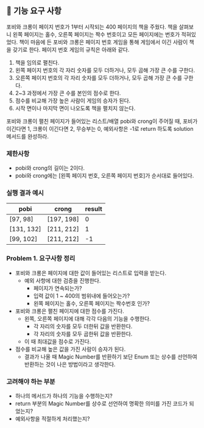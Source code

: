 ## 🚀 기능 요구 사항

포비와 크롱이 페이지 번호가 1부터 시작되는 400 페이지의 책을 주웠다. 책을 살펴보니 왼쪽 페이지는 홀수, 오른쪽 페이지는 짝수 번호이고 모든 페이지에는 번호가 적혀있었다. 책이 마음에 든 포비와 크롱은 페이지 번호 게임을 통해 게임에서 이긴 사람이 책을 갖기로 한다. 페이지 번호 게임의 규칙은 아래와 같다.

1. 책을 임의로 펼친다.
2. 왼쪽 페이지 번호의 각 자리 숫자를 모두 더하거나, 모두 곱해 가장 큰 수를 구한다.
3. 오른쪽 페이지 번호의 각 자리 숫자를 모두 더하거나, 모두 곱해 가장 큰 수를 구한다.
4. 2~3 과정에서 가장 큰 수를 본인의 점수로 한다.
5. 점수를 비교해 가장 높은 사람이 게임의 승자가 된다.
6. 시작 면이나 마지막 면이 나오도록 책을 펼치지 않는다.

포비와 크롱이 펼친 페이지가 들어있는 리스트/배열 pobi와 crong이 주어질 때, 포비가 이긴다면 1, 크롱이 이긴다면 2, 무승부는 0, 예외사항은 -1로 return 하도록 solution 메서드를 완성하라.

### 제한사항

- pobi와 crong의 길이는 2이다.
- pobi와 crong에는 [왼쪽 페이지 번호, 오른쪽 페이지 번호]가 순서대로 들어있다.

### 실행 결과 예시

| pobi | crong | result |
| --- | --- | --- |
| [97, 98] | [197, 198] | 0 |
| [131, 132] | [211, 212] | 1 |
| [99, 102] | [211, 212] | -1 |

### Problem 1. 요구사항 정리

- 포비와 크롱은 페이지에 대한 값이 들어있는 리스트로 입력을 받는다.
  - 예외 사항에 대한 검증을 진행한다.
    - 페이지가 연속되는가?
    - 입력 값이 1 ~ 400의 범위내에 들어오는가?
    - 왼쪽 페이지는 홀수, 오른쪽 페이지는 짝수번호 인가?
- 포비와 크롱은 펼친 페이지에 대한 점수를 가진다. 
  - 왼쪽, 오른쪽 페이지에 대해 각각 다음의 기능을 수행한다.
    - 각 자리의 숫자를 모두 더한뒤 값을 반환한다.
    - 각 자리의 숫자를 모두 곱한뒤 값을 반환한다.
  - 이 때 최대값을 점수로 가진다.
- 점수를 비교해 높은 값을 가진 사람이 승자가 된다.
  - 결과가 나올 때 Magic Number를 반환하기 보단 Enum 또는 상수를 선언하여 반환하는 것이 나은 방법이라고 생각한다.

### 고려해야 하는 부분

- 하나의 메서드가 하나의 기능을 수행하는지?
- return 부분의 Magic Number를 상수로 선언하여 명확한 의미를 가진 코드가 되었는지?
- 예외사항을 적절하게 처리했는지?
